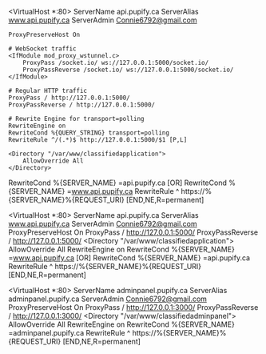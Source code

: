 <VirtualHost *:80>
    ServerName api.pupify.ca
    ServerAlias www.api.pupify.ca
    ServerAdmin Connie6792@gmail.com

    ProxyPreserveHost On

    # WebSocket traffic
    <IfModule mod_proxy_wstunnel.c>
        ProxyPass /socket.io/ ws://127.0.0.1:5000/socket.io/
        ProxyPassReverse /socket.io/ ws://127.0.0.1:5000/socket.io/
    </IfModule>

    # Regular HTTP traffic
    ProxyPass / http://127.0.0.1:5000/
    ProxyPassReverse / http://127.0.0.1:5000/

    # Rewrite Engine for transport=polling
    RewriteEngine on
    RewriteCond %{QUERY_STRING} transport=polling
    RewriteRule ^/(.*)$ http://127.0.0.1:5000/$1 [P,L]

    <Directory "/var/www/classifiedapplication">
        AllowOverride All
    </Directory>
RewriteCond %{SERVER_NAME} =api.pupify.ca [OR]
RewriteCond %{SERVER_NAME} =www.api.pupify.ca
RewriteRule ^ https://%{SERVER_NAME}%{REQUEST_URI} [END,NE,R=permanent]
</VirtualHost>

<VirtualHost *:80>
        ServerName api.pupify.ca
        ServerAlias www.api.pupify.ca
        ServerAdmin Connie6792@gmail.com
        ProxyPreserveHost On
        ProxyPass / http://127.0.0.1:5000/
        ProxyPassReverse / http://127.0.0.1:5000/
        <Directory "/var/www/classifiedapplication">
                AllowOverride All
        </Directory>
RewriteEngine on
RewriteCond %{SERVER_NAME} =www.api.pupify.ca [OR]
RewriteCond %{SERVER_NAME} =api.pupify.ca
RewriteRule ^ https://%{SERVER_NAME}%{REQUEST_URI} [END,NE,R=permanent]
</VirtualHost>


<VirtualHost *:80>
        ServerName adminpanel.pupify.ca
        ServerAlias adminpanel.pupify.ca
        ServerAdmin Connie6792@gmail.com
        ProxyPreserveHost On
        ProxyPass / http://127.0.0.1:3000/
        ProxyPassReverse / http://127.0.0.1:3000/
        <Directory "/var/www/classifiedadminpanel">
                AllowOverride All
        </Directory>
RewriteEngine on
RewriteCond %{SERVER_NAME} =adminpanel.pupify.ca
RewriteRule ^ https://%{SERVER_NAME}%{REQUEST_URI} [END,NE,R=permanent]
</VirtualHost>